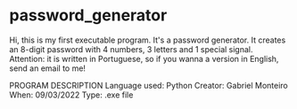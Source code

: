 # password_generator
Hi, this is my first executable program. It's a password generator. It creates an 8-digit password with 4 numbers, 3 letters and 1 special signal. Attention: it is written in Portuguese, so if you wanna a version in English, send an email to me! 

PROGRAM DESCRIPTION
Language used: Python
Creator: Gabriel Monteiro
When: 09/03/2022
Type: .exe file

